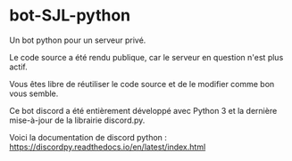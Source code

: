 # bot-SJL-python
Un bot python pour un serveur privé.

Le code source a été rendu publique, car le serveur en question n'est plus actif.

Vous êtes libre de réutiliser le code source et de le modifier comme bon vous semble.

Ce bot discord a été entièrement développé avec Python 3 et la dernière mise-à-jour de la librairie discord.py.

Voici la documentation de discord python : https://discordpy.readthedocs.io/en/latest/index.html

